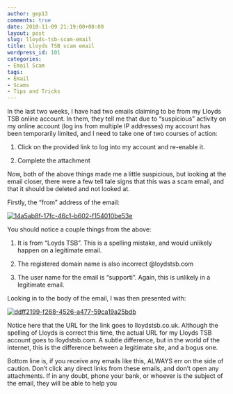 ```yaml
---
author: gep13
comments: true
date: 2010-11-09 21:19:00+00:00
layout: post
slug: lloyds-tsb-scam-email
title: Lloyds TSB scam email
wordpress_id: 101
categories:
- Email Scam
tags:
- Email
- Scams
- Tips and Tricks
---
```


In the last two weeks, I have had two emails claiming to be from my Lloyds TSB online account. In them, they tell me that due to “suspicious” activity on my online account (log ins from multiple IP addresses) my account has been temporarily limited, and I need to take one of two courses of action:

 

  
  1. Click on the provided link to log into my account and re-enable it. 
   
  2. Complete the attachment 
 

Now, both of the above things made me a little suspicious, but looking at the email closer, there were a few tell tale signs that this was a scam email, and that it should be deleted and not looked at.

 

Firstly, the “from” address of the email:

 

[![14a5ab8f-17fc-46c1-b602-f154010be53e](http://www.gep13.co.uk/blog/wp-content/uploads/Lloyds-TSB-scam-email_13AAA/14a5ab8f-17fc-46c1-b602-f154010be53e_thumb.png)](http://www.gep13.co.uk/blog/wp-content/uploads/Lloyds-TSB-scam-email_13AAA/14a5ab8f-17fc-46c1-b602-f154010be53e.png)

 

You should notice a couple things from the above:

 

  
  1. It is from “Loyds TSB”. This is a spelling mistake, and would unlikely happen on a legitimate email. 
   
  2. The registered domain name is also incorrect @loydstsb.com 
   
  3. The user name for the email is “supporti”. Again, this is unlikely in a legitimate email. 
 

Looking in to the body of the email, I was then presented with:

 

[![ddff2199-f268-4526-a477-59ca19a25bdb](http://www.gep13.co.uk/blog/wp-content/uploads/Lloyds-TSB-scam-email_13AAA/ddff2199-f268-4526-a477-59ca19a25bdb_thumb.png)](http://www.gep13.co.uk/blog/wp-content/uploads/Lloyds-TSB-scam-email_13AAA/ddff2199-f268-4526-a477-59ca19a25bdb.png)

 

Notice here that the URL for the link goes to lloydstsb.co.uk. Although the spelling of Lloyds is correct this time, the actual URL for my Lloyds TSB account goes to lloydstsb.com. A subtle difference, but in the world of the internet, this is the difference between a legitimate site, and a bogus one.

 

Bottom line is, if you receive any emails like this, ALWAYS err on the side of caution. Don’t click any direct links from these emails, and don’t open any attachments. If in any doubt, phone your bank, or whoever is the subject of the email, they will be able to help you
